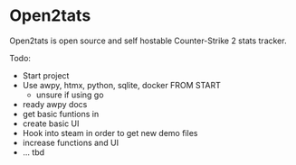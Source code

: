 # Open2tats
Open2tats is open source and self hostable Counter-Strike 2 stats tracker. 

Todo:
- Start project
- Use awpy, htmx, python, sqlite, docker FROM START
  - unsure if using go
- ready awpy docs
- get basic funtions in
- create basic UI
- Hook into steam in order to get new demo files
- increase functions and UI
- ... tbd
